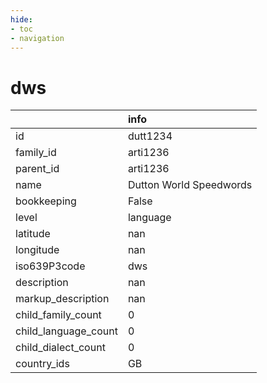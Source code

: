 ```yaml
---
hide:
- toc
- navigation
---
```

# dws
|                      | info                    |
|:---------------------|:------------------------|
| id                   | dutt1234                |
| family_id            | arti1236                |
| parent_id            | arti1236                |
| name                 | Dutton World Speedwords |
| bookkeeping          | False                   |
| level                | language                |
| latitude             | nan                     |
| longitude            | nan                     |
| iso639P3code         | dws                     |
| description          | nan                     |
| markup_description   | nan                     |
| child_family_count   | 0                       |
| child_language_count | 0                       |
| child_dialect_count  | 0                       |
| country_ids          | GB                      |